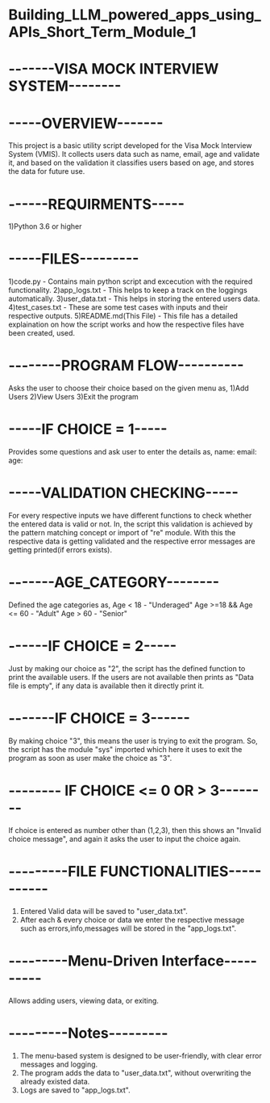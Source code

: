 # Building_LLM_powered_apps_using_APIs_Short_Term_Module_1

# -------VISA MOCK INTERVIEW SYSTEM--------

# -----OVERVIEW-------
This project is a basic utility script developed for the Visa Mock Interview System (VMIS). It collects users data such as name, email, age and validate it, and based on the validation it classifies users based on age, and stores the data for future use.

# ------REQUIRMENTS-----
1)Python 3.6 or higher

# -----FILES---------
1)code.py - Contains main python script and excecution with the required functionality.
2)app_logs.txt - This helps to keep a track on the loggings automatically.
3)user_data.txt - This helps in storing the entered users data.
4)test_cases.txt - These are some test cases with inputs and their respective outputs.
5)README.md(This File) - This file has a detailed explaination on how the script works and how the respective files have been created, used.

# --------PROGRAM FLOW----------
Asks the user to choose their choice based on the given menu as,
1)Add Users
2)View Users
3)Exit the program

# -----IF CHOICE = 1-----
Provides some questions and ask user to enter the details as,
name:
email:
age:

# -----VALIDATION CHECKING-----
For every respective inputs we have different functions to check whether the entered data is valid or not. In, the script this validation is achieved by the pattern matching concept or import of "re" module. With this the respective data is getting validated and the respective error messages are getting printed(if errors exists).

# -------AGE_CATEGORY--------
Defined the age categories as,
Age < 18 - "Underaged"
Age >=18 && Age <= 60 - "Adult"
Age > 60 - "Senior"

# ------IF CHOICE = 2-----
Just by making our choice as "2", the script has the defined function to print the available users. If the users are not available then prints as "Data file is empty", if any data is available then it directly print it.

# -------IF CHOICE = 3------
By making choice "3", this means the user is trying to exit the program. So, the script has the module "sys" imported which here it uses to exit the program as soon as user make the choice as "3".

# -------- IF CHOICE <= 0 OR > 3--------
If choice is entered as number other than (1,2,3), then this shows an "Invalid choice message", and again it asks the user to input the choice again.

# ---------FILE FUNCTIONALITIES-----------
1) Entered Valid data will be saved to "user_data.txt".
2) After each & every choice or data we enter the respective message such as errors,info,messages will be stored in the 
"app_logs.txt".

# ---------Menu-Driven Interface----------
Allows adding users, viewing data, or exiting.

# ---------Notes---------
1) The menu-based system is designed to be user-friendly, with clear error messages and logging.
2) The program adds the data to "user_data.txt", without overwriting the already existed data.
3) Logs are saved to "app_logs.txt".

